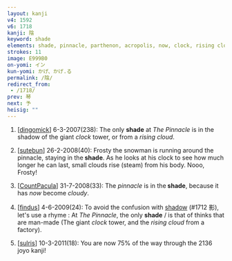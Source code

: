 ```yaml
---
layout: kanji
v4: 1592
v6: 1718
kanji: 陰
keyword: shade
elements: shade, pinnacle, parthenon, acropolis, now, clock, rising cloud, two, elbow, wall
strokes: 11
image: E999B0
on-yomi: イン
kun-yomi: かげ、かげ.る
permalink: /陰/
redirect_from:
 - /1718/
prev: 琴
next: 予
heisig: ""
---
```


1) [<a href="http://kanji.koohii.com/profile/dingomick">dingomick</a>] 6-3-2007(238): The only <strong>shade</strong> at <em>The Pinnacle</em> is in the shadow of the giant <em>clock</em> tower, or from a <em>rising cloud</em>.

2) [<a href="http://kanji.koohii.com/profile/sutebun">sutebun</a>] 26-2-2008(40): Frosty the snowman is running around the pinnacle, staying in the<strong> shade</strong>. As he looks at his clock to see how much longer he can last, small clouds rise (steam) from his body. Nooo, Frosty!

3) [<a href="http://kanji.koohii.com/profile/CountPacula">CountPacula</a>] 31-7-2008(33): The <em>pinnacle</em> is in the<strong> shade</strong>, because it has <em>now</em> become <em>cloudy</em>.

4) [<a href="http://kanji.koohii.com/profile/findus">findus</a>] 4-6-2009(24): To avoid the confusion with <a href="../v4/1712.html">shadow</a> (#1712 影), let&#039;s use a rhyme : At <em>The Pinnacle</em>, the only <strong>shade</strong> / is that of thinks that are man-made (The giant <em>clock</em> tower, and the <em>rising cloud</em> from a factory).

5) [<a href="http://kanji.koohii.com/profile/sulris">sulris</a>] 10-3-2011(18): You are now 75% of the way through the 2136 joyo kanji!

